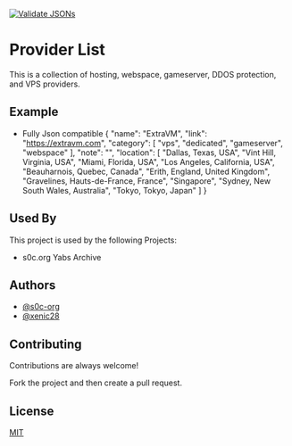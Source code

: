 [![Validate JSONs](https://github.com/s0c-org/Providers/actions/workflows/validate-json.yml/badge.svg?event=push)](https://github.com/s0c-org/Providers/actions/workflows/validate-json.yml)


# Provider List

This is a collection of hosting, webspace, gameserver, DDOS protection, and VPS providers. 

## Example

- Fully Json compatible
    {
      "name": "ExtraVM",
      "link": "https://extravm.com",
      "category": [
          "vps",
          "dedicated",
          "gameserver",
          "webspace"
      ],
      "note": "",
      "location": [
          "Dallas, Texas, USA",
          "Vint Hill, Virginia, USA",
          "Miami, Florida, USA",
          "Los Angeles, California, USA",
          "Beauharnois, Quebec, Canada",
          "Erith, England, United Kingdom",
          "Gravelines, Hauts-de-France, France",
          "Singapore",
          "Sydney, New South Wales, Australia",
          "Tokyo, Tokyo, Japan"
      ]
  }


## Used By

This project is used by the following Projects:

- s0c.org Yabs Archive


## Authors

- [@s0c-org](https://www.github.com/s0c-org)
- [@xenic28](https://www.github.com/xenic28)



## Contributing

Contributions are always welcome!

Fork the project and then create a pull request.



## License

[MIT](https://choosealicense.com/licenses/mit/)

